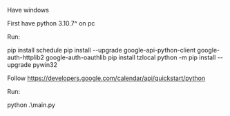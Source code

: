 Have windows

First have python 3.10.7^ on pc


Run:

pip install schedule
pip install --upgrade google-api-python-client google-auth-httplib2 google-auth-oauthlib
pip install tzlocal
python -m pip install --upgrade pywin32


Follow https://developers.google.com/calendar/api/quickstart/python

Run:

python .\main.py